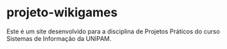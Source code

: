 # projeto-wikigames
Este é um site desenvolvido para a disciplina de Projetos Práticos do curso Sistemas de Informação da UNIPAM.
